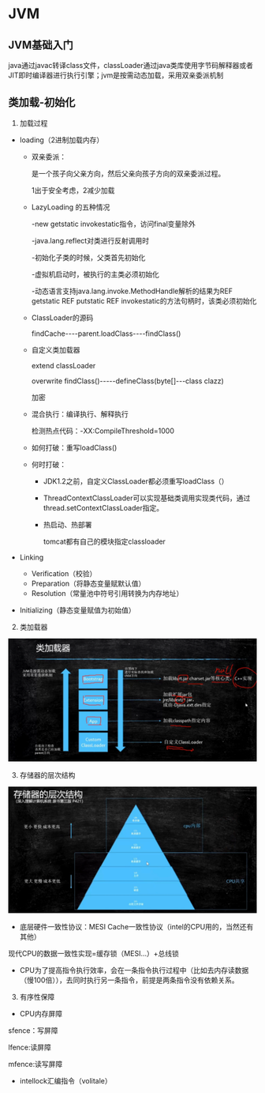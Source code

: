 # JVM

## JVM基础入门

java通过javac转译class文件，classLoader通过java类库使用字节码解释器或者JIT即时编译器进行执行引擎；jvm是按需动态加载，采用双亲委派机制

## 类加载-初始化

1. 加载过程

- loading（2进制加载内存）

  - 双亲委派：

    是一个孩子向父亲方向，然后父亲向孩子方向的双亲委派过程。

    1出于安全考虑，2减少加载

  - LazyLoading 的五种情况

    -new getstatic invokestatic指令，访问final变量除外

    -java.lang.reflect对类进行反射调用时

    -初始化子类的时候，父类首先初始化

    -虚拟机启动时，被执行的主类必须初始化

    -动态语言支持java.lang.invoke.MethodHandle解析的结果为REF getstatic REF putstatic REF invokestatic的方法句柄时，该类必须初始化

  - ClassLoader的源码

    findCache----parent.loadClass----findClass()

  - 自定义类加载器

    extend classLoader

    overwrite findClass()-----defineClass(byte[]---class clazz)

    加密

  - 混合执行：编译执行、解释执行

    检测热点代码：-XX:CompileThreshold=1000
    
  - 如何打破：重写loadClass()

  - 何时打破：

    - JDK1.2之前，自定义ClassLoader都必须重写loadClass（）

    - ThreadContextClassLoader可以实现基础类调用实现类代码，通过thread.setContextClassLoader指定。

    - 热启动、热部署

      tomcat都有自己的模块指定classloader

- Linking

  - Verification（校验） 
  - Preparation（将静态变量赋默认值）
  - Resolution（常量池中符号引用转换为内存地址）

- Initializing（静态变量赋值为初始值）

2. 类加载器

![image-20201121141751253](image-20201121141751253.png)

3. 存储器的层次结构

![image-20201125183050481](image-20201125183050481.png)

- 底层硬件一致性协议：MESI Cache一致性协议（intel的CPU用的，当然还有其他）

现代CPU的数据一致性实现=缓存锁（MESI...）+总线锁

- CPU为了提高指令执行效率，会在一条指令执行过程中（比如去内存读数据（慢100倍）），去同时执行另一条指令，前提是两条指令没有依赖关系。

3. 有序性保障

- CPU内存屏障

sfence：写屏障

lfence:读屏障

mfence:读写屏障

- intellock汇编指令（volitale）

